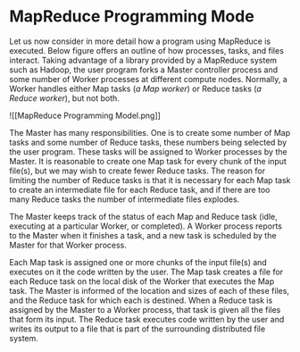 # MapReduce Programming Mode

Let us now consider in more detail how a program using MapReduce is executed. Below figure offers an outline of how processes, tasks, and files interact. Taking advantage of a library provided by a MapReduce system such as Hadoop, the user program forks a Master controller process and some number of Worker processes at different compute nodes. Normally, a Worker handles either Map tasks (*a Map worker*) or Reduce tasks (*a Reduce worker*), but not both.

![[MapReduce Programming Model.png]]

The Master has many responsibilities. One is to create some number of Map tasks and some number of Reduce tasks, these numbers being selected by the user program. These tasks will be assigned to Worker processes by the Master. It is reasonable to create one Map task for every chunk of the input file(s), but we may wish to create fewer Reduce tasks. The reason for limiting the number of Reduce tasks is that it is necessary for each Map task to create an intermediate file for each Reduce task, and if there are too many Reduce tasks the number of intermediate files explodes.

The Master keeps track of the status of each Map and Reduce task (idle, executing at a particular Worker, or completed). A Worker process reports to the Master when it finishes a task, and a new task is scheduled by the Master for that Worker process.

Each Map task is assigned one or more chunks of the input file(s) and executes on it the code written by the user. The Map task creates a file for each Reduce task on the local disk of the Worker that executes the Map task. The Master is informed of the location and sizes of each of these files, and the Reduce task for which each is destined. When a Reduce task is assigned by the Master to a Worker process, that task is given all the files that form its input. The Reduce task executes code written by the user and writes its output to a file that is part of the surrounding distributed file system.